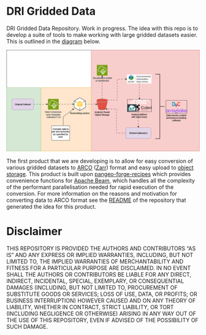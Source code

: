 # DRI Gridded Data

DRI Gridded Data Repository. Work in progress. The idea with this repo is to develop a suite of tools to make working with large gridded datasets easier. This is outlined in the [diagram](https://github.com/NERC-CEH/dri_gridded_data/blob/main/img/gridded_data_tools_workflow_diagram.png) below. 

![workflow](img/gridded_data_tools_workflow_diagram.png)

The first product that we are developing is to allow for easy conversion of various gridded datasets to [ARCO](https://ieeexplore.ieee.org/abstract/document/9354557) ([Zarr](https://zarr.readthedocs.io/en/stable/)) format and easy upload to [object storage](https://github.com/NERC-CEH/object_store_tutorial?tab=readme-ov-file#what-is-object-storage). This product is built upon [pangeo-forge-recipes](https://pangeo-forge.readthedocs.io/en/latest/) which provides convenience functions for [Apache Beam](https://beam.apache.org/), which handles all the complexity of the performant parallelisation needed for rapid execution of the conversion. For more information on the reasons and motivation for converting data to ARCO format see the [README](https://github.com/NERC-CEH/object_store_tutorial) of the repository that generated the idea for this product. 

# Disclaimer

THIS REPOSITORY IS PROVIDED THE AUTHORS AND CONTRIBUTORS “AS IS” AND ANY EXPRESS OR IMPLIED WARRANTIES, INCLUDING, BUT NOT LIMITED TO, THE IMPLIED WARRANTIES OF MERCHANTABILITY AND FITNESS FOR A PARTICULAR PURPOSE ARE DISCLAIMED. IN NO EVENT SHALL THE AUTHORS OR CONTRIBUTORS BE LIABLE FOR ANY DIRECT, INDIRECT, INCIDENTAL, SPECIAL, EXEMPLARY, OR CONSEQUENTIAL DAMAGES (INCLUDING, BUT NOT LIMITED TO, PROCUREMENT OF SUBSTITUTE GOODS OR SERVICES; LOSS OF USE, DATA, OR PROFITS; OR BUSINESS INTERRUPTION) HOWEVER CAUSED AND ON ANY THEORY OF LIABILITY, WHETHER IN CONTRACT, STRICT LIABILITY, OR TORT (INCLUDING NEGLIGENCE OR OTHERWISE) ARISING IN ANY WAY OUT OF THE USE OF THIS REPOSITORY, EVEN IF ADVISED OF THE POSSIBILITY OF SUCH DAMAGE.
